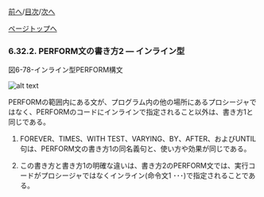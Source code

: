 <!--navi start1-->
[前へ](6-32-1.md)/[目次](https://momo2584.github.io/opensourcecobol.github.io/markdown/TOC.html)/[次へ](6-33-1.md)
<!--navi end1-->
<!--navi start2-->

[ページトップへ](6-32-2.md)
<!--navi end2-->
### 6.32.2. PERFORM文の書き方2 ― インライン型

図6-78-インライン型PERFORM構文

![alt text](Image/6-78-Perform.png)

PERFORMの範囲内にある文が、プログラム内の他の場所にあるプロシージャではなく、PERFORMのコードにインラインで指定されること以外は、書き方1と同じである。

1. FOREVER、TIMES、WITH TEST、VARYING、BY、AFTER、およびUNTIL句は、PERFORM文の書き方1の同名義句と、使い方や効果が同じである。

2. この書き方と書き方1の明確な違いは、書き方2のPERFORM文では、実行コードがプロシージャではなくインライン(命令文1 ･･･)で指定されることである。

